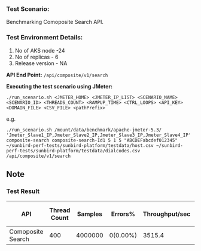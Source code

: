 ### Test Scenario:

Benchmarking Comoposite Search API.


### Test Environment Details:
1. No of AKS node -24
2. No of replicas - 6
3. Release version - NA


**API End Point:** `/api/composite/v1/search`


**Executing the test scenario using JMeter:**

```./run_scenario.sh <JMETER_HOME> <JMETER_IP_LIST> <SCENARIO_NAME> <SCENARIO_ID> <THREADS_COUNT> <RAMPUP_TIME> <CTRL_LOOPS> <API_KEY> <DOMAIN_FILE> <CSV_FILE> <pathPrefix>```

e.g.

```./run_scenario.sh /mount/data/benchmark/apache-jmeter-5.3/ 'Jmeter_Slave1_IP,Jmeter_Slave2_IP,Jmeter_Slave3_IP,Jmeter_Slave4_IP' composite-search composite-search-Id1 5 1 5 "ABCDEFabcdef012345" ~/sunbird-perf-tests/sunbird-platform/testdata/host.csv ~/sunbird-perf-tests/sunbird-platform/testdata/dialcodes.csv /api/composite/v1/search```


**Note**
-

### Test Result

| API               | Thread Count  | Samples  | Errors%   | Throughput/sec  |Avg Resp Time |   95th pct |  99th pct   |
| ------------------| ------------- | -------- | --------- | --------------- |--------------|------------|-------------|
| Comoposite Search | 400           | 4000000  |  0(0.00%) | 3515.4          |103          | 78          |104          |
